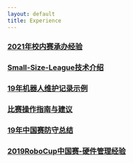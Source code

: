 ```yaml
---
layout: default 
title: Experience
---
```

### [2021年校内赛承办经验](2021年校内赛承办经验.md)
### [Small-Size-League技术介绍](Small-Size-League技术介绍.md)
### [19年机器人维护记录示例](19年机器人维护记录示例.md)
### [比赛操作指南与建议](比赛操作指南与建议.md)
### [19年中国赛防守总结](19年中国赛防守总结.md)
### [2019RoboCup中国赛-硬件管理经验](2019RoboCup中国赛-硬件管理经验.md)
